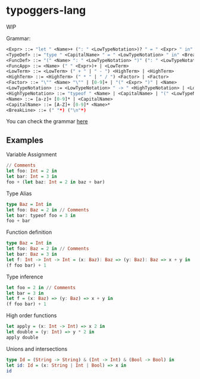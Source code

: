 # typoggers-lang

WIP

Grammar:

```ocaml
<Expr> ::= "let " <Name>+ (": " <LowTypeNotation>)? " = " <Expr> " in" <BreakLine> <Expr> | <TypeDef>
<TypeDef> ::= "type " <CapitalName> " = " <LowTypeNotation> " in" <BreakLine> <Expr> | <FuncDef>
<FuncDef> ::= "(" <Name> ": " <LowTypeNotation> ")" (": " <LowTypeNotation>)? " => " <Expr> | <FuncApp>
<FuncApp> ::= <Name> (" " <Expr>)+ | <LowTerm>
<LowTerm> ::= <LowTerm> (" + " | " - ") <HighTerm> | <HighTerm>
<HighTerm> ::= <HighTerm> (" * " | " / ") <Factor> | <Factor>
<Factor> ::= "\"" <Name> "\"" | [0-9]+ | "(" <Expr> ")" | <Name>
<LowTypeNotation> ::= <LowTypeNotation> " -> " <HighTypeNotation> | <LowTypeNotation> " | " <HighTypeNotation> | <LowTypeNotation> " & " <HighTypeNotation> | <HighTypeNotation>
<HighTypeNotation> ::= "typeof " <Name> | <CapitalName> | "(" <LowTypeNotation> ")"
<Name> ::= [a-z]+ [0-9]* | <CapitalName>
<CapitalName> ::= [A-Z]+ [0-9]* <Name>*
<BreakLine> ::= (" "*) ("\n"*)
```

You can check the grammar [here](https://bnfplayground.pauliankline.com/)

## Examples

Variable Assignment

```haskell
// Comments
let foo: Int = 2 in
let bar: Int = 3 in
foo + (let baz: Int = 2 in baz + bar)
```

Type Alias

```haskell
type Baz = Int in
let foo: Baz = 2 in // Comments
let bar: typeof foo = 3 in
foo + bar
```

Function definition

```haskell
type Baz = Int in
let foo: Baz = 2 in // Comments
let bar: Baz = 3 in
let f: Int -> Int -> Int = (x: Baz): Baz => (y: Baz): Baz => x + y in
(f foo bar) + 1
```

Type inference

```haskell
let foo = 2 in // Comments
let bar = 3 in
let f = (x: Baz) => (y: Baz) => x + y in
(f foo bar) + 1
```

High order functions

```haskell
let apply = (x: Int -> Int) => x 2 in
let double = (y: Int) => y * 2 in
apply double
```

Unions and intersections

```haskell
type Id = (String -> String) & (Int -> Int) & (Bool -> Bool) in
let id: Id = (x: String | Int | Bool) => x in
id
```
